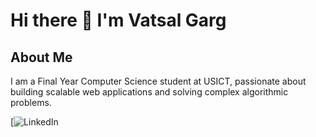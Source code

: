 # Hi there 👋 I'm Vatsal Garg

## About Me

I am a Final Year Computer Science student at USICT, passionate about building scalable web applications and solving complex algorithmic problems. 


[![LinkedIn](https://www.linkedin.com/in/vatsalgarg23/)  

<!--

**vatsal023/vatsal023** is a ✨ _special_ ✨ repository because its `README.md` (this file) appears on your GitHub profile.

Here are some ideas to get you started:

- 🔭 I’m currently working on ...
- 🌱 I’m currently learning ...
- 👯 I’m looking to collaborate on ...
- 🤔 I’m looking for help with ...
- 💬 Ask me about ...
- 📫 How to reach me: ...
- 😄 Pronouns: ...
- ⚡ Fun fact: ...
-->
